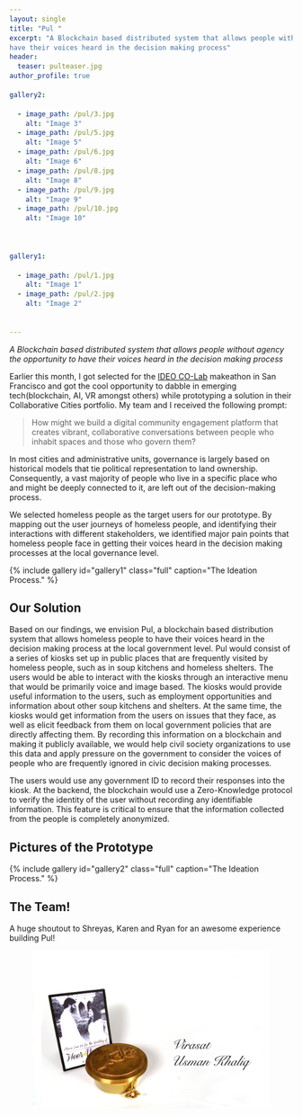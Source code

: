 ```yaml
---
layout: single
title: "Pul "
excerpt: "A Blockchain based distributed system that allows people without agency the opportunity to 
have their voices heard in the decision making process"
header:
  teaser: pulteaser.jpg
author_profile: true 

gallery2:

  - image_path: /pul/3.jpg
    alt: "Image 3"
  - image_path: /pul/5.jpg
    alt: "Image 5"
  - image_path: /pul/6.jpg
    alt: "Image 6"
  - image_path: /pul/8.jpg
    alt: "Image 8"
  - image_path: /pul/9.jpg
    alt: "Image 9"
  - image_path: /pul/10.jpg
    alt: "Image 10"
  
  
  
gallery1:

  - image_path: /pul/1.jpg
    alt: "Image 1"
  - image_path: /pul/2.jpg
    alt: "Image 2"
 

---
```

*A Blockchain based distributed system that allows people without agency the opportunity to 
have their voices heard in the decision making process*


Earlier this month, I got selected for the [IDEO CO-Lab](https://www.ideocolab.com/) makeathon in San Francisco and got the 
cool opportunity to dabble in emerging tech(blockchain, AI, VR amongst others) 
while prototyping a solution in their Collaborative Cities portfolio. My team and 
I received the following prompt: 

> How might we build a digital community engagement platform that creates vibrant, 
collaborative conversations between people who inhabit spaces and those who
govern them? 

In most cities and administrative units, governance is largely based on historical models
that tie political representation to land ownership. Consequently, a vast majority 
of people who live in a specific place who and might be deeply connected to it, are left 
out of the decision-making process. 

We selected homeless people as the target users for our prototype. By mapping 
out the user journeys of homeless people, and identifying their interactions 
with different stakeholders, we identified major pain points that 
homeless people face in getting their voices heard in the decision making processes
at the local governance level. 


{% include gallery id="gallery1" class="full" caption="The Ideation Process." %}

## Our Solution 

Based on our findings, we envision Pul, a blockchain based distribution system that 
allows homeless people to have their voices heard in the decision making process 
at the local government level. Pul would consist of a series of kiosks set up 
in public places that are frequently visited by homeless people, such as in 
soup kitchens and homeless shelters. The users would be able to interact with 
the kiosks through an interactive menu that would be primarily voice and image based.
The kiosks would provide useful information to the users, such as 
employment opportunities and information about other soup kitchens and shelters. 
At the same time, the kiosks would get information from the users on issues
that they face, as well as elicit feedback from them on local government policies
that are directly affecting them. By recording this information on a blockchain
and making it publicly available, we would help civil society organizations
to use this data and apply pressure on the government to consider the voices of
people who are frequently ignored in civic decision making processes. 

The users would use any government ID to record their responses into the kiosk.
At the backend, the blockchain would use a Zero-Knowledge protocol to 
verify the identity of the user without recording any identifiable information.
This feature is critical to ensure that the information collected from the 
people is completely anonymized. 

## Pictures of the Prototype 


{% include gallery id="gallery2" class="full" caption="The Ideation Process." %}

## The Team! 

A huge shoutout to Shreyas, Karen and Ryan for an awesome experience building
Pul! 

<figure>
  <img src="/images/virasat/Hero Shot Image 3.jpg" alt="The Heirloom">
</figure> 

